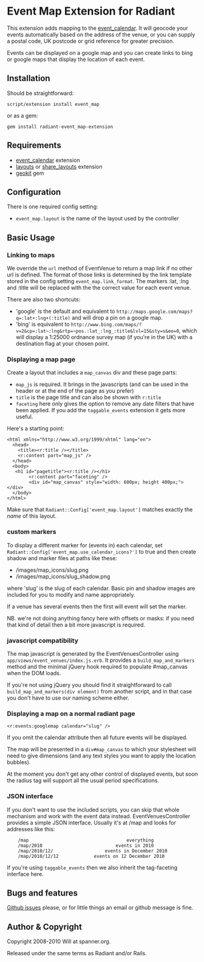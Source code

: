 # Event Map Extension for Radiant

This extension adds mapping to the [event_calendar](http://github.com/radiant/radiant-event-calendar-extension). It will geocode your events automatically based on the address of the venue, or you can supply a postal code, UK postcode or grid reference for greater precision.

Events can be displayed on a google map and you can create links to bing or google maps that display the location of each event.

## Installation

Should be straightforward:

	script/extension install event_map
		
or as a gem:

	gem install radiant-event_map-extension

## Requirements

* [event_calendar](http://github.com/radiant/radiant-event-calendar-extension) extension
* [layouts](http://github.com/squaretalent/radiant-layouts-extension) or [share_layouts](http://github.com/radiant/radiant-share-layouts-extension) extension
* [geokit](http://geokit.rubyforge.org/) gem

## Configuration

There is one required config setting:

* `event_map.layout` is the name of the layout used by the controller

## Basic Usage

### Linking to maps

We override the `url` method of EventVenue to return a map link if no other url is defined. The format of those links is determined by the link template stored in the config setting `event_map.link_format`. The markers :lat, :lng and :title will be replaced with the the correct value for each event venue.

There are also two shortcuts: 

* 'google' is the default and equivalent to `http://maps.google.com/maps?q=:lat+:lng+(:title)` and will drop a pin on a google map.
* 'bing' is equivalent to `http://www.bing.com/maps/?v=2&cp=:lat~:lng&rtp=~pos.:lat_:lng_:title&lvl=15&sty=s&eo=0`, which will display a 1:25000 ordnance survey map (if you're in the UK) with a destination flag at your chosen point.

### Displaying a map page

Create a layout that includes a `map_canvas` div and these page parts:

* `map_js` is required. It brings in the javascripts (and can be used in the header or at the end of the page as you prefer)
* `title` is the page title and can also be shown with `r:title`
* `faceting` here only gives the option to remove any date filters that have been applied. If you add the `taggable_events` extension it gets more useful.

Here's a starting point:

	<html xmlns="http://www.w3.org/1999/xhtml" lang="en">
	  <head>
	    <title><r:title /></title>
	    <r:content part="map_js" />
	  </head>
	  <body>
       <h1 id="pagetitle"><r:title /></h1>
			<r:content part="faceting" />
			<div id="map_canvas" style="width: 600px; height 400px;"></div>
	  </body>
	</html>

Make sure that `Radiant::Config['event_map.layout']` matches exactly the _name_ of this layout.

### custom markers

To display a different marker for (events in) each calendar, set `Radiant::Config['event_map.use_calendar_icons?']` to true and then create shadow and marker files at paths like these:

* /images/map_icons/slug.png
* /images/map_icons/slug_shadow.png

where 'slug' is the slug of each calendar. Basic pin and shadow images are included for you to modify and name appropriately.

If a venue has several events then the first will event will set the marker.

NB. we're not doing anything fancy here with offsets or masks: if you need that kind of detail then a bit more javascript is required.

### javascript compatibility

The map javascript is generated by the EventVenuesController using `app/views/event_venues/index.js.erb`. It provides a `build_map_and_markers` method and the minimal jQuery hook required to populate #map_canvas when the DOM loads.

If you're not using jQuery you should find it straightforward to call `build_map_and_markers(div element)` from another script, and in that case you don't have to use our naming scheme either.

### Displaying a map on a normal radiant page

	<r:events:googlemap calendar="slug" />
	
If you omit the calendar attribute then all future events will be displayed.

The map will be presented in a `div#map_canvas` to which your stylesheet will need to give dimensions (and any text styles you want to apply the location bubbles).

At the moment you don't get any other control of displayed events, but soon the radius tag will support all the usual period specifications.

### JSON interface

If you don't want to use the included scripts, you can skip that whole mechanism and work with the event data instead. EventVenuesController provides a simple JSON interface. Usually it's at /map and looks for addresses like this:

		/map									everything
		/map/2010							events in 2010
		/map/2010/12/					events in December 2010
		/map/2010/12/12				events on 12 December 2010

If you're using `taggable_events` then we also inherit the tag-faceting interface here.

## Bugs and features

[Github issues](http://github.com/spanner/radiant-event_map-extension/issues) please, or for little things an email or github message is fine.

## Author & Copyright

Copyright 2008-2010 Will at spanner.org.

Released under the same terms as Radiant and/or Rails.
